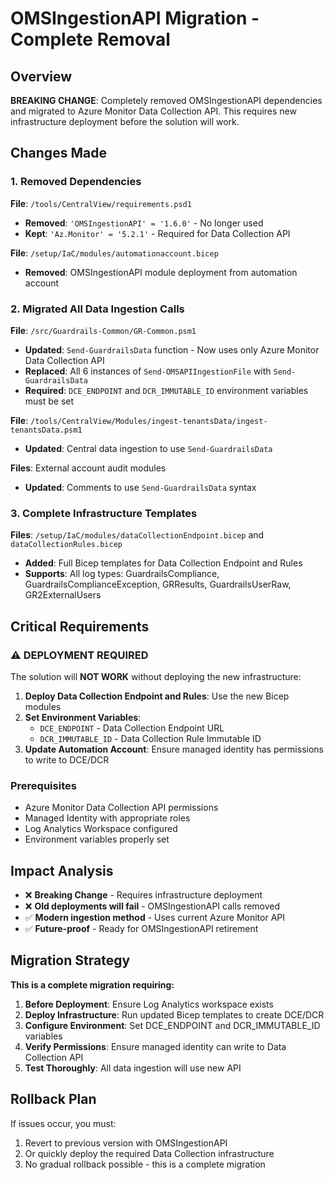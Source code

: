 # OMSIngestionAPI Migration - Complete Removal

## Overview
**BREAKING CHANGE**: Completely removed OMSIngestionAPI dependencies and migrated to Azure Monitor Data Collection API. This requires new infrastructure deployment before the solution will work.

## Changes Made

### 1. Removed Dependencies
**File**: `/tools/CentralView/requirements.psd1`
- **Removed**: `'OMSIngestionAPI' = '1.6.0'` - No longer used
- **Kept**: `'Az.Monitor' = '5.2.1'` - Required for Data Collection API

**File**: `/setup/IaC/modules/automationaccount.bicep`
- **Removed**: OMSIngestionAPI module deployment from automation account

### 2. Migrated All Data Ingestion Calls
**File**: `/src/Guardrails-Common/GR-Common.psm1`
- **Updated**: `Send-GuardrailsData` function - Now uses only Azure Monitor Data Collection API
- **Replaced**: All 6 instances of `Send-OMSAPIIngestionFile` with `Send-GuardrailsData`
- **Required**: `DCE_ENDPOINT` and `DCR_IMMUTABLE_ID` environment variables must be set

**File**: `/tools/CentralView/Modules/ingest-tenantsData/ingest-tenantsData.psm1`
- **Updated**: Central data ingestion to use `Send-GuardrailsData`

**Files**: External account audit modules
- **Updated**: Comments to use `Send-GuardrailsData` syntax

### 3. Complete Infrastructure Templates
**Files**: `/setup/IaC/modules/dataCollectionEndpoint.bicep` and `dataCollectionRules.bicep`
- **Added**: Full Bicep templates for Data Collection Endpoint and Rules
- **Supports**: All log types: GuardrailsCompliance, GuardrailsComplianceException, GRResults, GuardrailsUserRaw, GR2ExternalUsers

## Critical Requirements

### ⚠️ DEPLOYMENT REQUIRED
The solution will **NOT WORK** without deploying the new infrastructure:

1. **Deploy Data Collection Endpoint and Rules**: Use the new Bicep modules
2. **Set Environment Variables**: 
   - `DCE_ENDPOINT` - Data Collection Endpoint URL
   - `DCR_IMMUTABLE_ID` - Data Collection Rule Immutable ID
3. **Update Automation Account**: Ensure managed identity has permissions to write to DCE/DCR

### Prerequisites
- Azure Monitor Data Collection API permissions
- Managed Identity with appropriate roles
- Log Analytics Workspace configured
- Environment variables properly set

## Impact Analysis
- ❌ **Breaking Change** - Requires infrastructure deployment
- ❌ **Old deployments will fail** - OMSIngestionAPI calls removed
- ✅ **Modern ingestion method** - Uses current Azure Monitor API
- ✅ **Future-proof** - Ready for OMSIngestionAPI retirement

## Migration Strategy
**This is a complete migration requiring:**

1. **Before Deployment**: Ensure Log Analytics workspace exists
2. **Deploy Infrastructure**: Run updated Bicep templates to create DCE/DCR
3. **Configure Environment**: Set DCE_ENDPOINT and DCR_IMMUTABLE_ID variables
4. **Verify Permissions**: Ensure managed identity can write to Data Collection API
5. **Test Thoroughly**: All data ingestion will use new API

## Rollback Plan
If issues occur, you must:
1. Revert to previous version with OMSIngestionAPI
2. Or quickly deploy the required Data Collection infrastructure
3. No gradual rollback possible - this is a complete migration